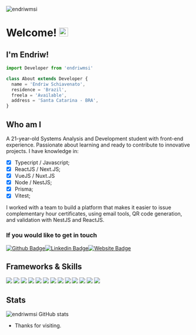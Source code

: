 <p align="left"> <img src="https://komarev.com/ghpvc/?username=endriwmsi&label=Profile%20views&color=0e75b6&style=flat" alt="endriwmsi" /> </p>

# Welcome! <img src="https://github.com/TheDudeThatCode/TheDudeThatCode/blob/master/Assets/Earth.gif" width="24px">


## I'm Endriw!

```js
import Developer from 'endriwmsi'

class About extends Developer {
  name = 'Endriw Schiavenato',
  residence = 'Brazil',
  freela = 'Available',
  address = 'Santa Catarina - BRA',
}
```

## Who am I

A 21-year-old Systems Analysis and Development student with front-end experience. Passionate about learning and ready to contribute to innovative projects. I have knowledge in:
- [x] Typecript / Javascript;
- [x] ReactJS / Next.JS;
- [x] VueJS / Nuxt.JS
- [x] Node / NestJS;
- [x] Prisma; 
- [x] Vitest;

I worked with a team to build a platform that makes it easier to issue complementary hour certificates, using email tools, QR code generation, and validation with NestJS and ReactJS.

### If you would like to get in touch
[![Github Badge](https://img.shields.io/badge/-Github-000?style=flat-square&logo=Github&logoColor=white&link=LINK_GIT)](https://github.com/endriwmsi)[![Linkedin Badge](https://img.shields.io/badge/-LinkedIn-blue?style=flat-square&logo=Linkedin&logoColor=white&link=LINK_LINKEDIN)](https://www.linkedin.com/in/endriwmsi/)[![Website Badge](https://img.shields.io/badge/-Website-A3E63500DC82?style=flat-square&logo=CircuitVerse&logoColor=white&link=LINK_WEBSITE)](https://www.endriwmsi.com/)

## Frameworks & Skills
<img src="https://img.shields.io/badge/javascript-20232A?style=for-the-badge&logo=javascript&logoColor=whit" /> <img src="https://img.shields.io/badge/typescript-20232A?style=for-the-badge&logo=typescript&logoColor=whit" /> <img src="https://img.shields.io/badge/dart-20232A?style=for-the-badge&logo=dart&logoColor=0175C2" /> <img src="https://img.shields.io/badge/Firebase-20232A?style=for-the-badge&logo=firebase&logoColor=DD2C00" /> <img src="https://img.shields.io/badge/Flutter-20232A?style=for-the-badge&logo=flutter&logoColor=02569B" /> <img src="https://img.shields.io/badge/React-20232A?style=for-the-badge&logo=react&logoColor=61DAFB" /> <img src="https://img.shields.io/badge/Nextjs-20232A?style=for-the-badge&logo=Next.js&logoColor=white" /> <img src="https://img.shields.io/badge/vuejs-20232A?style=for-the-badge&logo=Vue.js&logoColor=4FC08D" /> <img src="https://img.shields.io/badge/NuxtJs-20232A?style=for-the-badge&logo=Nuxt.js&logoColor=00DC82" /> <img src="https://img.shields.io/badge/tailwindcss-20232A?style=for-the-badge&logo=tailwindcss&logoColor=06B6D4" /> <img src="https://img.shields.io/badge/Styled--components-20232A?style=for-the-badge&logo=styled-components&logoColor=DB7093" /> <img src="https://img.shields.io/badge/Radix-20232A?style=for-the-badge&logo=RadixUi&logoColor=#161618" /> <img src="https://img.shields.io/badge/Shadcn-20232A?style=for-the-badge&logo=ShadcnUI&logoColor=#000000" /> 


## Stats
![endriwmsi GitHub stats](https://github-readme-stats.vercel.app/api?username=endriwmsi&show_icons=true&theme=dracula)


- Thanks for visiting.
